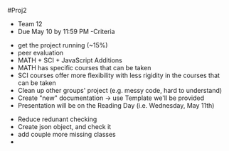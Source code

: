 #Proj2
- Team 12
- Due May 10 by 11:59 PM
-Criteria
 * get the project running (~15%)
 * peer evaluation
 * MATH + SCI + JavaScript Additions 
 * MATH has specific courses that can be taken
 * SCI courses offer more flexibility with less rigidity in the courses that can be taken
 * Clean up other groups' project (e.g. messy code, hard to understand)
 * Create "new" documentation -> use Template we'll be provided
 * Presentation will be on the Reading Day (i.e. Wednesday, May 11th)

- Reduce redunant checking
 - Create json object, and check it
- add couple more missing classes
- 
